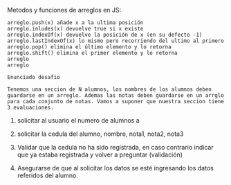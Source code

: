 Metodos y funciones de arreglos en JS:

    arreglo.push(x) añade x a la ultima posición
    arreglo.inludes(x) devuelve true si x existe
    arreglo.indexOf(x) devuelve la posición de x (en su defecto -1)
    arreglo.lastIndexOf(x) lo mismo pero recorriendo del ultimo al primero
    arreglo.pop() elimina el último elemento y lo retorna
    arreglo.shift() elimina el primer elemento y lo retorna
    arreglo
    arreglo

    Enunciado desafio

    Tenemos una seccion de N alumnos, los nombres de los alumnos deben guardarse en un arreglo. Ademas las notas deben guardarse en un arrglo para cada conjunto de notas. Vamos a suponer que nuestra seccion tiene 3 evaluaciones.

1. solicitar al usuario el numero de alumnos a 
 
2. solicitar la cedula del alumno, nombre, nota1, nota2, nota3

3. Validar que la cedula no ha sido registrada, en caso contrario indicar que ya estaba registrada y volver a preguntar (validación)

4. Asegurarse de que al solicitar los datos se esté ingresando los datos referidos del alumno.
